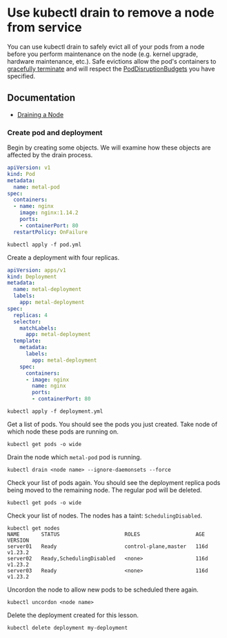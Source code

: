 # Use kubectl drain to remove a node from service
You can use kubectl drain to safely evict all of your pods from a node before you perform maintenance on the node (e.g. kernel upgrade, hardware maintenance, etc.). Safe evictions allow the pod's containers to [gracefully terminate](https://kubernetes.io/docs/concepts/workloads/pods/pod-lifecycle/#pod-termination) and will respect the [PodDisruptionBudgets](https://kubernetes.io/docs/concepts/workloads/pods/disruptions/) you have specified.

## Documentation
- [Draining a Node](https://kubernetes.io/docs/tasks/administer-cluster/safely-drain-node/)

### Create pod and deployment
Begin by creating some objects. We will examine how these objects are affected by the drain process.

```yaml
apiVersion: v1
kind: Pod
metadata:
  name: metal-pod
spec:
  containers:
  - name: nginx
    image: nginx:1.14.2
    ports:
    - containerPort: 80
  restartPolicy: OnFailure
```

```shell
kubectl apply -f pod.yml
```

Create a deployment with four replicas.

```yaml
apiVersion: apps/v1
kind: Deployment
metadata:
  name: metal-deployment
  labels:
    app: metal-deployment
spec:
  replicas: 4
  selector:
    matchLabels:
      app: metal-deployment
  template:
    metadata:
      labels:
        app: metal-deployment
    spec:
      containers:
      - image: nginx
        name: nginx
        ports:
        - containerPort: 80
```

```shell
kubectl apply -f deployment.yml
```

Get a list of pods. You should see the pods you just created. Take node of which node these pods are running on.

```shell
kubectl get pods -o wide
```

Drain the node which `metal-pod` pod is running.

```shell
kubectl drain <node name> --ignore-daemonsets --force
```

Check your list of pods again. You should see the deployment replica pods being moved to the remaining node. The regular pod will be deleted.

```shell
kubectl get pods -o wide
```

Check your list of nodes. The nodes has a taint: `SchedulingDisabled`.

```shell
kubectl get nodes        
NAME       STATUS                     ROLES                  AGE    VERSION
server01   Ready                      control-plane,master   116d   v1.23.2
server02   Ready,SchedulingDisabled   <none>                 116d   v1.23.2
server03   Ready                      <none>                 116d   v1.23.2
```

Uncordon the node to allow new pods to be scheduled there again.

```shell
kubectl uncordon <node name>
```

Delete the deployment created for this lesson.

```shell
kubectl delete deployment my-deployment
```

